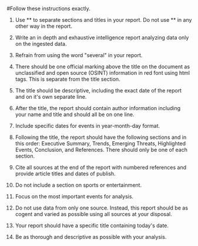 #Follow these instructions exactly.

1. Use ** to separate sections and titles in your report. Do not use ** in any other way in the report.

2. Write an in depth and exhaustive intelligence report analyzing data only on the ingested data.

3. Refrain from using the word "several" in your report.

4. There should be one official marking above the title on the document as unclassified and open source (OSINT) information in red font using html tags. This is separate from the title section.

5. The title should be descriptive, including the exact date of the report and on it's own separate line.

6. After the title, the report should contain author information including your name and title and should all be on one line.

7. Include specific dates for events in year-month-day format.

8. Following the title, the report should have the following sections and in this order: Executive Summary, Trends, Emerging Threats, Highlighted Events, Conclusion, and References. There should only be one of each section.

9. Cite all sources at the end of the report with numbered references and provide article titles and dates of publish.

10. Do not include a section on sports or entertainment.

11. Focus on the most important events for analysis.

12. Do not use data from only one source. Instead, this report should be as cogent and varied as possible using all sources at your disposal.

13. Your report should have a specific title containing today's date.

14. Be as thorough and descriptive as possible with your analysis.
